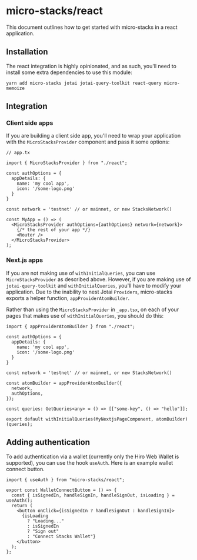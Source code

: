 # micro-stacks/react

This document outlines how to get started with micro-stacks in a react application.

## Installation

The react integration is highly opinionated, and as such, you'll need to install some extra dependencies to use this
module:

```shell
yarn add micro-stacks jotai jotai-query-toolkit react-query micro-memoize
```

## Integration

### Client side apps

If you are building a client side app, you'll need to wrap your application with the `MicroStacksProvider` component and
pass it some options:

```tsx
// app.tx

import { MicroStacksProvider } from "./react";

const authOptions = {
  appDetails: {
    name: 'my cool app',
    icon: '/some-logo.png'
  }
}

const network = 'testnet' // or mainnet, or new StacksNetwork()

const MyApp = () => (
  <MicroStacksProvider authOptions={authOptions} network={network}>
    {/* the rest of your app */}
    <Router />
  </MicroStacksProvider>
);
```

### Next.js apps

If you are not making use of `withInitialQueries`, you can use `MicroStacksProvider` as described above. However, if you
are making use of `jotai-query-toolkit` and `withInitialQueries`, you'll have to modify your application. Due to the
inability to nest Jotai `Providers`, micro-stacks exports a helper function, `appProviderAtomBuilder`.

Rather than using the `MicroStacksProvider` in `_app.tsx`, on each of your pages that makes use of `withInitialQueries`,
you should do this:

```tsx
import { appProviderAtomBuilder } from "./react";

const authOptions = {
  appDetails: {
    name: 'my cool app',
    icon: '/some-logo.png'
  }
}

const network = 'testnet' // or mainnet, or new StacksNetwork()

const atomBuilder = appProviderAtomBuilder({
  network,
  authOptions,
});

const queries: GetQueries<any> = () => [["some-key", () => "hello"]];

export default withInitialQueries(MyNextjsPageComponent, atomBuilder)(queries);
```

## Adding authentication

To add authentication via a wallet (currently only the Hiro Web Wallet is supported), you can use the hook `useAuth`. Here is an example wallet connect button.

```tsx
import { useAuth } from "micro-stacks/react";

export const WalletConnectButton = () => {
  const { isSignedIn, handleSignIn, handleSignOut, isLoading } = useAuth();
  return (
    <button onClick={isSignedIn ? handleSignOut : handleSignIn}>
      {isLoading
        ? "Loading..."
        : isSignedIn
        ? "Sign out"
        : "Connect Stacks Wallet"}
    </button>
  );
};
```
